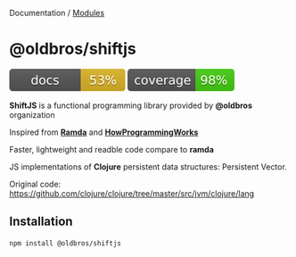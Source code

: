 Documentation / [Modules](modules.md)

# @oldbros/shiftjs

![Documented](/docs/coverage.svg "Documented")
![Test Covered](/docs/testCoverage.svg "Test Covered")

**ShiftJS** is a functional programming library provided by **@oldbros** organization

Inspired from [**Ramda**](https://ramdajs.com/) and [**HowProgrammingWorks**](https://github.com/HowProgrammingWorks)

Faster, lightweight and readble code compare to **ramda**

JS implementations of **Clojure** persistent data structures: Persistent Vector.

Original code: https://github.com/clojure/clojure/tree/master/src/jvm/clojure/lang

## Installation

```sh
npm install @oldbros/shiftjs
```
